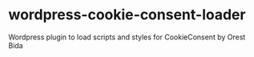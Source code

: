 # wordpress-cookie-consent-loader
Wordpress plugin to load scripts and styles for CookieConsent by Orest Bida
